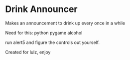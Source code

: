 # Drink Announcer
 Makes an announcement to drink up every once in a while

Need for this:
    python
    pygame
    alcohol

run alert5 and figure the controls out yourself.

Created for lulz, enjoy
